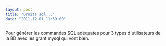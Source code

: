 ```yaml
---
layout: post
title: "Droits sql..."
date: "2011-12-01 11:39:00"
---
```

Pour générer les commandes SQL adéquates pour 3 types d'utilisateurs de la BD avec les grant mysql qui vont bien.<br/> <script src="http://pastebin.com/embed_js.php?i=2TwEyffe"></script><div style="overflow:hidden; height:0;">grant insert select on mysql user privileges flush</div>
